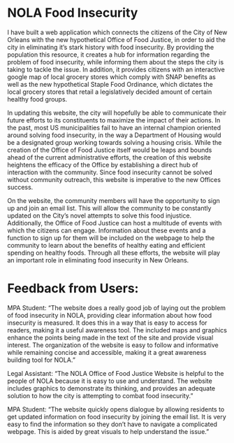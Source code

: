 # NOLA Food Insecurity

I have built a web application which connects the citizens of the City of New Orleans
with the new hypothetical Office of Food Justice, in order to aid the city in eliminating it’s stark
history with food insecurity. By providing the population this resource, it creates a hub for
information regarding the problem of food insecurity, while informing them about the steps the
city is taking to tackle the issue. In addition, it provides citizens with an interactive google map
of local grocery stores which comply with SNAP benefits as well as the new hypothetical Staple
Food Ordinance, which dictates the local grocery stores that retail a legislatively decided
amount of certain healthy food groups.

In updating this website, the city will hopefully be able to communicate their future
efforts to its constituents to maximize the impact of their actions. In the past, most US
municipalities fail to have an internal champion oriented around solving food insecurity, in the
way a Department of Housing would be a designated group working towards solving a housing
crisis. While the creation of the Office of Food Justice itself would be leaps and bounds ahead of
the current administrative efforts, the creation of this website heightens the efficacy of the
Office by establishing a direct hub of interaction with the community. Since food insecurity
cannot be solved without community outreach, this website is imperative to the new Offices
success.

On the website, the community members will have the opportunity to sign up and join
an email list. This will allow the community to be constantly updated on the City’s novel
attempts to solve this food injustice. Additionally, the Office of Food Justice can host a multitude
of events with which the citizens can engage. Information about these events and a function to
sign up for them will be included on the webpage to help the community to learn about the
benefits of healthy eating and efficient spending on healthy foods. Through all these efforts, the
website will play an important role in eliminating food insecurity in New Orleans.

# Feedback from Users:

MPA Student: “The website does a really good job of laying out the problem of food insecurity in NOLA,
providing clear information about how food insecurity is measured. It does this in a way that is
easy to access for readers, making it a useful awareness tool. The included maps and graphics
enhance the points being made in the text of the site and provide visual interest. The
organization of the website is easy to follow and informative while remaining concise and
accessible, making it a great awareness building tool for NOLA.”

Legal Assistant: “The NOLA Office of Food Justice Website is helpful to the people of NOLA because it is easy to
use and understand. The website includes graphics to demonstrate its thinking, and provides an
adequate solution to how the city is attempting to combat food insecurity.”

MPA Student: “The website quickly opens dialogue by allowing residents to get updated information on food
insecurity by joining the email list. It is very easy to find the information so they don’t have to
navigate a complicated webpage. This is aided by great visuals to help understand the issue.”

